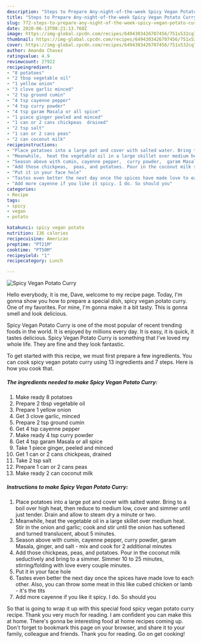 ```yaml
---
description: "Steps to Prepare Any-night-of-the-week Spicy Vegan Potato Curry"
title: "Steps to Prepare Any-night-of-the-week Spicy Vegan Potato Curry"
slug: 772-steps-to-prepare-any-night-of-the-week-spicy-vegan-potato-curry
date: 2020-06-13T08:21:13.768Z
image: https://img-global.cpcdn.com/recipes/6494303426707456/751x532cq70/spicy-vegan-potato-curry-recipe-main-photo.jpg
thumbnail: https://img-global.cpcdn.com/recipes/6494303426707456/751x532cq70/spicy-vegan-potato-curry-recipe-main-photo.jpg
cover: https://img-global.cpcdn.com/recipes/6494303426707456/751x532cq70/spicy-vegan-potato-curry-recipe-main-photo.jpg
author: Amanda Chavez
ratingvalue: 4.9
reviewcount: 27922
recipeingredient:
- "8 potatoes"
- "2 tbsp vegetable oil"
- "1 yellow onion"
- "3 clove garlic minced"
- "2 tsp ground cumin"
- "4 tsp cayenne pepper"
- "4 tsp curry powder"
- "4 tsp garam Masala or all spice"
- "1 piece ginger peeled and minced"
- "1 can or 2 cans chickpeas  drained"
- "2 tsp salt"
- "1 can or 2 cans peas"
- "2 can coconut milk"
recipeinstructions:
- "Place potatoes into a large pot and cover with salted water. Bring to a boil over high heat, then reduce to medium low, cover and simmer until just tender. Drain and allow to steam dry a minute or two."
- "Meanwhile,  heat the vegetable oil in a large skillet over medium heat. Stir in the onion and garlic; cook and stir until the onion has softened and turned translucent,  about 5 minutes."
- "Season above with cumin, cayenne pepper,  curry powder,  garam Masala,  ginger,  and salt - mix and cook for 2 additional minutes"
- "Add those chickpeas,  peas, and potatoes. Pour in the coconut milk seductively and bring to a simmer.  Simmer 10 to 25 minutes,  stirring/folding with love every couple minutes."
- "Put it in your face hole"
- "Tastes even better the next day once the spices have made love to each other. Also,  you can throw some meat in this like cubed chicken or lamb - it&#39;s the tits"
- "Add more cayenne if you like it spicy. I do. So should you"
categories:
- Recipe
tags:
- spicy
- vegan
- potato

katakunci: spicy vegan potato 
nutrition: 136 calories
recipecuisine: American
preptime: "PT21M"
cooktime: "PT50M"
recipeyield: "1"
recipecategory: Lunch

---
```



![Spicy Vegan Potato Curry](https://img-global.cpcdn.com/recipes/6494303426707456/751x532cq70/spicy-vegan-potato-curry-recipe-main-photo.jpg)

Hello everybody, it is me, Dave, welcome to my recipe page. Today, I'm gonna show you how to prepare a special dish, spicy vegan potato curry. One of my favorites. For mine, I'm gonna make it a bit tasty. This is gonna smell and look delicious.



Spicy Vegan Potato Curry is one of the most popular of recent trending foods in the world. It is enjoyed by millions every day. It is easy, it is quick, it tastes delicious. Spicy Vegan Potato Curry is something that I've loved my whole life. They are fine and they look fantastic.


To get started with this recipe, we must first prepare a few ingredients. You can cook spicy vegan potato curry using 13 ingredients and 7 steps. Here is how you cook that.

<!--inarticleads1-->

##### The ingredients needed to make Spicy Vegan Potato Curry:

1. Make ready 8 potatoes
1. Prepare 2 tbsp vegetable oil
1. Prepare 1 yellow onion
1. Get 3 clove garlic, minced
1. Prepare 2 tsp ground cumin
1. Get 4 tsp cayenne pepper
1. Make ready 4 tsp curry powder
1. Get 4 tsp garam Masala or all spice
1. Take 1 piece ginger, peeled and minced
1. Get 1 can or 2 cans chickpeas,  drained
1. Take 2 tsp salt
1. Prepare 1 can or 2 cans peas
1. Make ready 2 can coconut milk




<!--inarticleads2-->

##### Instructions to make Spicy Vegan Potato Curry:

1. Place potatoes into a large pot and cover with salted water. Bring to a boil over high heat, then reduce to medium low, cover and simmer until just tender. Drain and allow to steam dry a minute or two.
1. Meanwhile,  heat the vegetable oil in a large skillet over medium heat. Stir in the onion and garlic; cook and stir until the onion has softened and turned translucent,  about 5 minutes.
1. Season above with cumin, cayenne pepper,  curry powder,  garam Masala,  ginger,  and salt - mix and cook for 2 additional minutes
1. Add those chickpeas,  peas, and potatoes. Pour in the coconut milk seductively and bring to a simmer.  Simmer 10 to 25 minutes,  stirring/folding with love every couple minutes.
1. Put it in your face hole
1. Tastes even better the next day once the spices have made love to each other. Also,  you can throw some meat in this like cubed chicken or lamb - it&#39;s the tits
1. Add more cayenne if you like it spicy. I do. So should you




So that is going to wrap it up with this special food spicy vegan potato curry recipe. Thank you very much for reading. I am confident you can make this at home. There's gonna be interesting food at home recipes coming up. Don't forget to bookmark this page on your browser, and share it to your family, colleague and friends. Thank you for reading. Go on get cooking!
